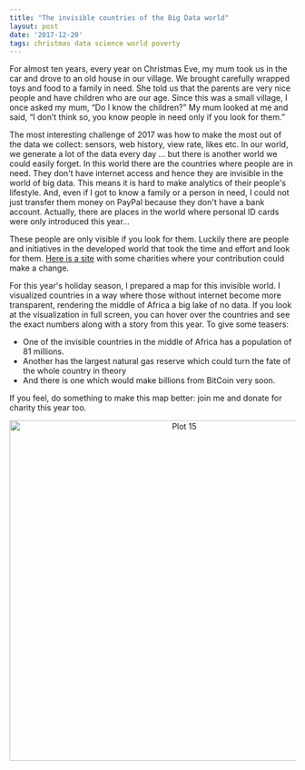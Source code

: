 ```yaml
---
title: "The invisible countries of the Big Data world"
layout: post
date: '2017-12-20'
tags: christmas data science world poverty
---
```


For almost ten years, every year on Christmas Eve, my mum took us in the car and drove to an old house in our village. We brought carefully wrapped toys and food to a family in need. She told us that the parents are very nice people and have children who are our age. Since this was a small village, I once asked my mum, “Do I know the children?” My mum looked at me and said, “I don’t think so, you know people in need only if you look for them.”

The most interesting challenge of 2017 was how to make the most out of the data we collect: sensors, web history, view rate, likes etc. In our world, we generate a lot of the data every day … but there is another world we could easily forget. In this world there are the countries where people are in need. They don't have internet access and hence they are invisible in the world of big data. This means it is hard to make analytics of their people's lifestyle. And, even if I got to know a family or a person in need, I could not just transfer them money on PayPal because they don't have a bank account. Actually, there are places in the world where personal ID cards were only introduced this year... 

These people are only visible if you look for them. Luckily there are people and initiatives in the developed world that took the time and effort and look for them. [Here is a site](https://www.givewell.org/charities/top-charities) with some charities where your contribution could make a change.

For this year's holiday season, I prepared a map for this invisible world. I visualized countries in a way where those without internet become more transparent, rendering the middle of Africa a big lake of no data. If you look at the visualization in full screen, you can hover over the countries and see the exact numbers along with a story from this year. To give some teasers:

- One of the invisible countries in the middle of Africa has a population of 81 millions.
- Another has the largest natural gas reserve which could turn the fate of the whole country in theory
- And there is one which would make billions from BitCoin very soon.

If you feel, do something to make this map better: join me and donate for charity this year too.


<div>
    <a href="https://plot.ly/~agostontorok/15/?share_key=EclAt7032dMVb5QJsDO6Br" target="_blank" title="Plot 15" style="display: block; text-align: center;"><img src="https://plot.ly/~agostontorok/15.png?share_key=EclAt7032dMVb5QJsDO6Br" alt="Plot 15" style="max-width: 100%;width: 600px;"  width="600" onerror="this.onerror=null;this.src='https://plot.ly/404.png';" /></a>
    <script data-plotly="agostontorok:15" sharekey-plotly="EclAt7032dMVb5QJsDO6Br" src="https://plot.ly/embed.js" async></script>
</div>
